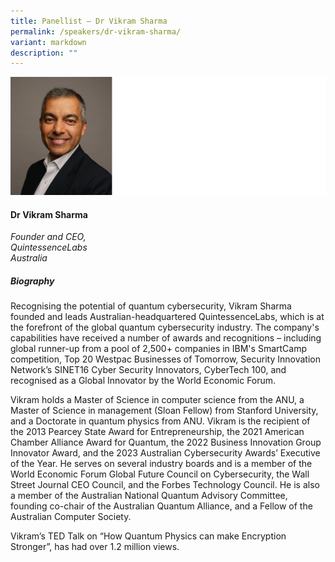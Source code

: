 ```yaml
---
title: Panellist – Dr Vikram Sharma
permalink: /speakers/dr-vikram-sharma/
variant: markdown
description: ""
---
```

![](/images/2025%20speakers/Dr_Vikram_Sharma_2.png)
#### **Dr Vikram Sharma**

*Founder and CEO, <br> QuintessenceLabs<br>Australia*

##### **Biography**
Recognising the potential of quantum cybersecurity, Vikram Sharma founded and leads Australian-headquartered QuintessenceLabs, which is at the forefront of the global quantum cybersecurity industry. The company's capabilities have received a number of awards and recognitions – including global runner-up from a pool of 2,500+ companies in IBM's SmartCamp competition, Top 20 Westpac Businesses of Tomorrow, Security Innovation Network’s SINET16 Cyber Security Innovators, CyberTech 100, and recognised as a Global Innovator by the World Economic Forum.

Vikram holds a Master of Science in computer science from the ANU, a Master of Science in management (Sloan Fellow) from Stanford University, and a Doctorate in quantum physics from ANU. Vikram is the recipient of the 2013 Pearcey State Award for Entrepreneurship, the 2021 American Chamber Alliance Award for Quantum, the 2022 Business Innovation Group Innovator Award, and the 2023 Australian Cybersecurity Awards’ Executive of the Year. He serves on several industry boards and is a member of the World Economic Forum Global Future Council on Cybersecurity, the Wall Street Journal CEO Council, and the Forbes Technology Council. He is also a member of the Australian National Quantum Advisory Committee, founding co-chair of the Australian Quantum Alliance, and a Fellow of the Australian Computer Society.

Vikram’s TED Talk on “How Quantum Physics can make Encryption Stronger”, has had over 1.2 million views.